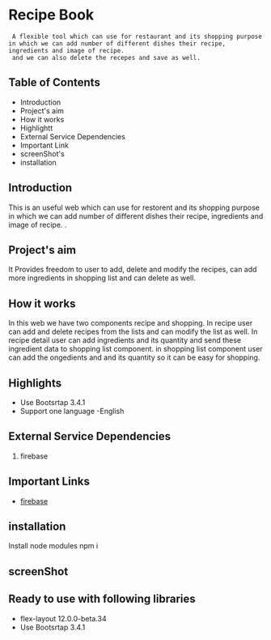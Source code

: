 
# Recipe Book

     A flexible tool which can use for restaurant and its shopping purpose in which we can add number of different dishes their recipe, ingredients and image of recipe.
     and we can also delete the recepes and save as well.
  
## Table of Contents

   -  Introduction
   - Project's aim
   -  How it works
   - Highlightt
   - External Service Dependencies
   -  Important Link
   -  screenShot's
   -  installation


## Introduction
  This is an useful web which can use for restorent and its shopping purpose in which we can add number of different dishes their recipe, ingredients and image of recipe.
 . 
 
## Project's aim
It Provides freedom to user to add, delete and modify the recipes, can add more ingredients in shopping list and can delete as well.

## How it works
In this web we have two components recipe and shopping. In recipe user can add and delete recipes from the lists and can modify the list as well. In recipe detail user can add ingredients and its quantity and send these ingredient data to shopping list component. in shopping list component user can add the ongedients and and its quantity so it can be easy for shopping.

 
## Highlights
- Use Bootsrtap 3.4.1
- Support one language -English


## External Service Dependencies
1. firebase

## Important Links
- [firebase](firebase.com)

 ## installation
  Install node modules npm i
## screenShot

## Ready to use with following libraries
  - flex-layout 12.0.0-beta.34
  - Use Bootsrtap 3.4.1

 
